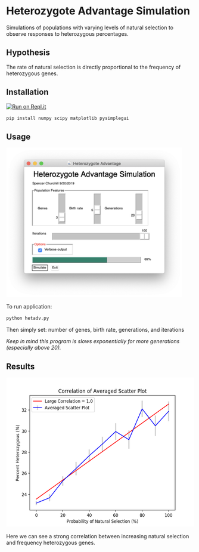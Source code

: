 # Heterozygote Advantage Simulation
Simulations of populations with varying levels of natural selection to observe responses to heterozygous percentages.

## Hypothesis
The rate of natural selection is directly proportional to the frequency of heterozygous genes.

## Installation
[![Run on Repl.it](https://repl.it/badge/github/spencerchurchill/heterozygote-advantage)](https://repl.it/github/spencerchurchill/heterozygote-advantage)
```bash
pip install numpy scipy matplotlib pysimplegui
```

## Usage
<img src="Images/GUI.png" height="400px">

To run application:
```bash
python hetadv.py
```

Then simply set:
  number of genes,
  birth rate,
  generations,
  and iterations

*Keep in mind this program is slows exponentially for more generations (especially above 20).*

## Results
<img src="Images/Figure_1.png" height="400px">

Here we can see a strong correlation between increasing natural selection and frequency heterozygous genes.
